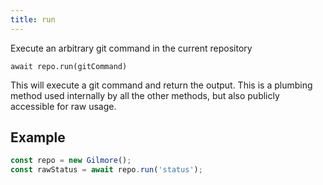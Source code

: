 ```yaml
---
title: run
---
```


<div class="lead">Execute an arbitrary git command in the current repository</div>

`await repo.run(gitCommand)`

This will execute a git command and return the output. This is a plumbing method
used internally by all the other methods, but also publicly accessible for raw
usage.

## Example

```javascript
const repo = new Gilmore();
const rawStatus = await repo.run('status');
```

